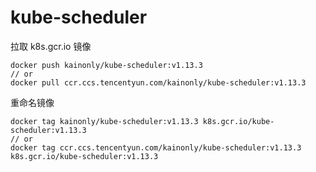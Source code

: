 # kube-scheduler

拉取 k8s.gcr.io 镜像

```shell
docker push kainonly/kube-scheduler:v1.13.3
// or
docker pull ccr.ccs.tencentyun.com/kainonly/kube-scheduler:v1.13.3
```

重命名镜像

```shell
docker tag kainonly/kube-scheduler:v1.13.3 k8s.gcr.io/kube-scheduler:v1.13.3
// or
docker tag ccr.ccs.tencentyun.com/kainonly/kube-scheduler:v1.13.3 k8s.gcr.io/kube-scheduler:v1.13.3
```